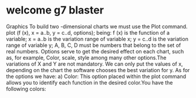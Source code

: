 # welcome g7 blaster

Graphics
To build two -dimensional charts we must use the Plot command.
plot (f (x), x = a..b, y = c..d, options);
being:
f (x) is the function of a variable;
x = a..b is the variation range of variable x;
y = c..d is the variation range of variable y;
A, B, C, D must be numbers that belong to the set of real numbers.
Options serve to get the desired effect on each chart, such as, for example,
Color, scale, style among many other options.The variations of X and Y are not mandatory.
We can only put the values of x, depending on the chart the software chooses the best
variation for y.
As for the options we have:
a) Color: This option placed within the plot command allows you to identify each
function in the desired color.You have the following colors:
